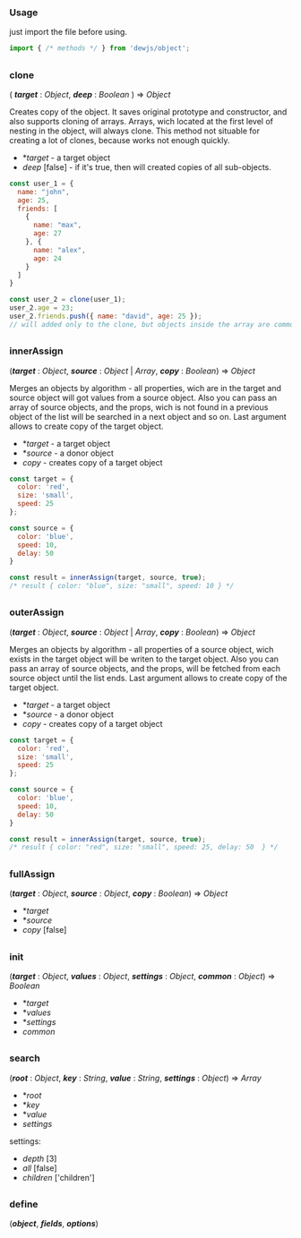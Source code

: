 ### Usage
just import the file before using.

```js
import { /* methods */ } from 'dewjs/object';
```

##
### clone
( ***target*** : *Object*, ***deep*** : *Boolean* ) => *Object*

Creates copy of the object. It saves original prototype and constructor, and also supports cloning of arrays. Arrays, wich located at the first level of nesting in the object, will always clone.
This method not situable for creating a lot of clones, because works not enough quickly.

- **target* - a target object
- *deep* [false] - if it's true, then will created copies of all sub-objects.

```js
const user_1 = {
  name: "john",
  age: 25,
  friends: [
    {
      name: "max",
      age: 27
    }, {
      name: "alex",
      age: 24
    }
  ]
}

const user_2 = clone(user_1);
user_2.age = 23;
user_2.friends.push({ name: "david", age: 25 });
// will added only to the clone, but objects inside the array are common.
```

##
### innerAssign
(***target*** : *Object*, ***source*** : *Object* | *Array*, ***copy*** : *Boolean*) => *Object*

Merges an objects by algorithm - all properties, wich are in the target and source object will got values from a source object.
Also you can pass an array of source objects, and the props, wich is not found in a previous object of the list will be searched in a next object and so on.
Last argument allows to create copy of the target object.

- **target* - a target object
- **source* - a donor object
- *copy* - creates copy of a target object

```js
const target = {
  color: 'red',
  size: 'small',
  speed: 25
};

const source = {
  color: 'blue',
  speed: 10,
  delay: 50
}

const result = innerAssign(target, source, true);
/* result { color: "blue", size: "small", speed: 10 } */
```

##
### outerAssign
(***target*** : *Object*, ***source*** : *Object* | *Array*, ***copy*** : *Boolean*) => *Object*

Merges an objects by algorithm - all properties of a source object, wich exists in the target object will be writen to the target object.
Also you can pass an array of source objects, and the props, will be fetched from each source object until the list ends.
Last argument allows to create copy of the target object.

- **target* - a target object
- **source* - a donor object
- *copy* - creates copy of a target object

```js
const target = {
  color: 'red',
  size: 'small',
  speed: 25
};

const source = {
  color: 'blue',
  speed: 10,
  delay: 50
}

const result = innerAssign(target, source, true);
/* result { color: "red", size: "small", speed: 25, delay: 50  } */
```

##
### fullAssign
(***target*** : *Object*, ***source*** : *Object*, ***copy*** : *Boolean*) => *Object*

- **target*
- **source*
- *copy* [false]

##
### init
(***target*** : *Object*, ***values*** : *Object*, ***settings*** : *Object*, ***common*** : *Object*) => *Boolean*

- **target*
- **values*
- **settings*
- *common*

##
### search
(***root*** : *Object*, ***key*** : *String*, ***value*** : *String*, ***settings*** : *Object*) => *Array*

- **root*
- **key*
- **value*
- *settings*

settings:
- *depth* [3]
- *all* [false]
- *children* ['children']

##
### define
(***object***, ***fields***, ***options***)